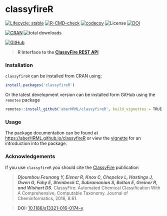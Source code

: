 # classyfireR

[![Lifecycle: stable](https://img.shields.io/badge/lifecycle-stable-brightgreen.svg)](https://www.tidyverse.org/lifecycle/#stable) [![R-CMD-check](https://github.com/aberHRML/classyfireR/actions/workflows/R-CMD-check.yaml/badge.svg)](https://github.com/aberHRML/classyfireR/actions/workflows/R-CMD-check.yaml) [![codecov](https://codecov.io/gh/aberHRML/classyfireR/branch/master/graph/badge.svg)](https://codecov.io/gh/aberHRML/classyfireR) ![License](https://img.shields.io/badge/license-GNU%20GPL%20v3.0-blue.svg "GNU GPL v3.0") [![DOI](https://zenodo.org/badge/118162964.svg)](https://zenodo.org/badge/latestdoi/118162964)

[![CRAN](https://www.r-pkg.org/badges/version/classyfireR)](https://cran.r-project.org/web/packages/classyfireR/index.html) ![total downloads](https://cranlogs.r-pkg.org/badges/grand-total/classyfireR?color=red) 

[![GitHub](https://img.shields.io/github/v/release/aberHRML/classyfireR?color=brightgreen&label=GitHub%20Version)](https://github.com/aberHRML/classyfireR/releases)

> __R Interface to the [ClassyFire REST API](http://classyfire.wishartlab.com)__ 



### Installation
`classyfireR` can be installed from CRAN using;

```R
install.packages('classyfireR')
```

Or the latest development version can be installed form GitHub using the `remotes` package

```R
remotes::install_github('aberHRML/classyfireR', build_vignettes = TRUE')
```

### Usage

The package documentation can be found at https://aberHRML.github.io/classyfireR or view the [vignette](https://aberhrml.github.io/classyfireR/articles/Introduction_to_classyfireR.html) for an introduction into the package. 


### Acknowledgements

If you use `classyfireR` you should cite the [ClassyFire](https://jcheminf.springeropen.com/articles/10.1186/s13321-016-0174-y) publication

> ___Djoumbou Feunang Y, Eisner R, Knox C, Chepelev L, Hastings J, Owen G, Fahy E, Steinbeck C, Subramanian S, Bolton E, Greiner R, and Wishart DS___. ClassyFire: Automated Chemical Classification With A Comprehensive, Computable Taxonomy. Journal of Cheminformatics, 2016, 8:61.

> __DOI:__ [10.1186/s13321-016-0174-y](https://jcheminf.springeropen.com/articles/10.1186/s13321-016-0174-y)
